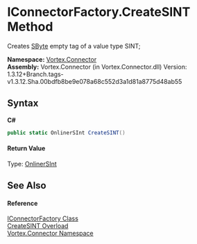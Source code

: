 # IConnectorFactory.CreateSINT Method 
 

Creates <a href="https://docs.microsoft.com/dotnet/api/system.sbyte" target="_blank">SByte</a> empty tag of a value type SINT;

**Namespace:**&nbsp;<a href="N_Vortex_Connector.md">Vortex.Connector</a><br />**Assembly:**&nbsp;Vortex.Connector (in Vortex.Connector.dll) Version: 1.3.12+Branch.tags-v1.3.12.Sha.00bdfb8be9e078a68c552d3a1d81a8775d48ab55

## Syntax

**C#**<br />
``` C#
public static OnlinerSInt CreateSINT()
```


#### Return Value
Type: <a href="T_Vortex_Connector_ValueTypes_OnlinerSInt.md">OnlinerSInt</a><br />

## See Also


#### Reference
<a href="T_Vortex_Connector_IConnectorFactory.md">IConnectorFactory Class</a><br /><a href="Overload_Vortex_Connector_IConnectorFactory_CreateSINT.md">CreateSINT Overload</a><br /><a href="N_Vortex_Connector.md">Vortex.Connector Namespace</a><br />